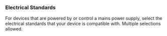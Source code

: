 ### Electrical Standards

For devices that are powered by or control a mains power supply, select the electrical standards that your device is compatible with. Multiple selections allowed.
